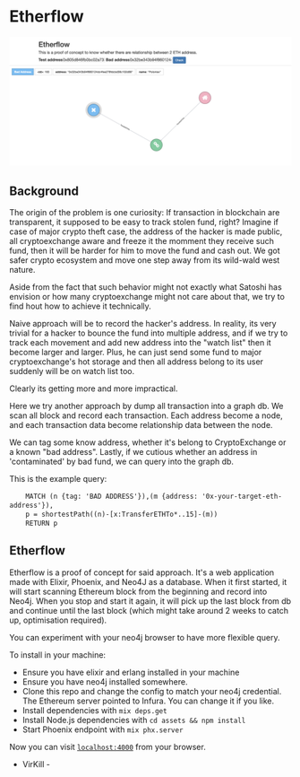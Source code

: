 # Etherflow

![Alt text](assets/static/images/screenshot.png?raw=true "Title")


## Background

The origin of the problem is one curiosity: If transaction in blockchain are transparent, it supposed to be easy to track stolen fund, right? Imagine if case of major crypto theft case, the address of the hacker is made public, all cryptoexchange aware and freeze it the momment they receive such fund, then it will be harder for him to move the fund and cash out. We got safer crypto ecosystem and move one step away from its wild-wald west nature.

Aside from the fact that such behavior might not exactly what Satoshi has envision or how many cryptoexchange might not care about that, we try to find hout how to achieve it technically.

Naive approach will be to record the hacker's address. In reality, its very trivial for a hacker to bounce the fund into multiple address, and if we try to track each movement and add new address into the "watch list" then it become larger and larger. Plus, he can just send some fund to major cryptoexchange's hot storage and then all address belong to its user suddenly will be on watch list too. 

Clearly its getting more and more impractical.

Here we try another approach by dump all transaction into a graph db. We scan all block and record each transaction. Each address become a node, and each transaction data become relationship data between the node.

We can tag some know address, whether it's belong to CryptoExchange or a known "bad address". Lastly, if we cutious whether an address in 'contaminated' by bad fund, we can query into the graph db.


This is the example query:
```
    MATCH (n {tag: 'BAD ADDRESS'}),(m {address: '0x-your-target-eth-address'}),
    p = shortestPath((n)-[x:TransferETHTo*..15]-(m)) 
    RETURN p
```

## Etherflow

Etherflow is a proof of concept for said approach. It's a web application made with Elixir, Phoenix, and Neo4J as a database. When it first started, it will start scanning Ethereum block from the beginning and record into Neo4j. When you stop and start it again, it will pick up the last block from db and continue until the last block (which might take around 2 weeks to catch up, optimisation required).

You can experiment with your neo4j browser to have more flexible query. 


To install in your machine:

  * Ensure you have elixir and erlang installed in your machine
  * Ensure you have neo4j installed somewhere.
  * Clone this repo and change the config to match your neo4j credential. The Ethereum server pointed to Infura. You can change it if you like.
  * Install dependencies with `mix deps.get`
  * Install Node.js dependencies with `cd assets && npm install`
  * Start Phoenix endpoint with `mix phx.server`

Now you can visit [`localhost:4000`](http://localhost:4000) from your browser.



- VirKill -